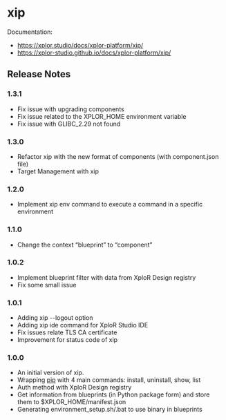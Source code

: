 # xip

Documentation: 
- https://xplor.studio/docs/xplor-platform/xip/
- https://xplor-studio.github.io/docs/xplor-platform/xip/

## Release Notes

### 1.3.1
- Fix issue with upgrading components
- Fix issue related to the XPLOR_HOME environment variable
- Fix issue with GLIBC_2.29 not found

### 1.3.0
- Refactor xip with the new format of components (with component.json file)
- Target Management with xip

### 1.2.0
- Implement xip env command to execute a command in a specific environment

### 1.1.0
- Change the context “blueprint” to “component”

### 1.0.2
- Implement blueprint filter with data from XploR Design registry
- Fix some small issue

### 1.0.1
- Adding xip --logout option
- Adding xip ide command for XploR Studio IDE 
- Fix issues relate TLS CA certificate
- Improvement for status code of xip

### 1.0.0
- An initial version of xip.
- Wrapping [pip](https://github.com/pypa/pip) with 4 main commands: install, uninstall, show, list
- Auth method with XploR Design registry
- Get information from blueprints (in Python package form) and store them to $XPLOR_HOME/manifest.json
- Generating environment_setup.sh/.bat to use binary in blueprints